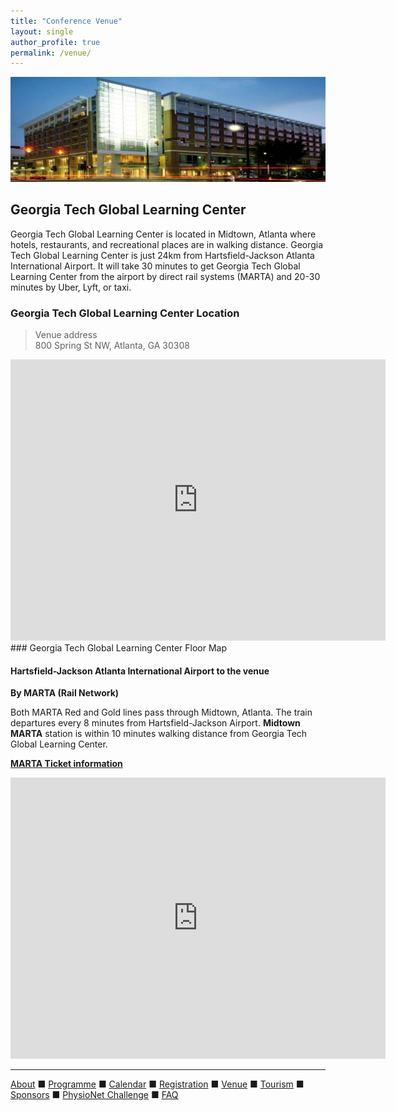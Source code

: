 ```yaml
---
title: "Conference Venue"
layout: single
author_profile: true
permalink: /venue/
---
```

![Tech Square](/assets/img/venue.jpeg)<br/>

## Georgia Tech Global Learning Center
Georgia Tech Global Learning Center is located in Midtown, Atlanta where hotels, restaurants, and recreational places are in walking distance. Georgia Tech Global Learning Center is just 24km from Hartsfield-Jackson Atlanta International Airport. It will take 30 minutes to get Georgia Tech Global Learning Center from the airport by direct rail systems (MARTA) and 20-30 minutes by Uber, Lyft, or taxi.
### Georgia Tech Global Learning Center Location
>Venue address\
800 Spring St NW, Atlanta, GA 30308
<iframe src="https://www.google.com/maps/embed?pb=!1m14!1m8!1m3!1d13265.57908475856!2d-84.39060997567138!3d33.77630240000001!3m2!1i1024!2i768!4f13.1!3m3!1m2!1s0x0%3A0x33727ba143cafd68!2sGeorgia%20Tech%20Global%20Learning%20Center!5e0!3m2!1sen!2sus!4v1659547193971!5m2!1sen!2sus" width="600" height="450" style="border:0;" allowfullscreen="" loading="lazy" referrerpolicy="no-referrer-when-downgrade"></iframe>
### Georgia Tech Global Learning Center Floor Map

#### Hartsfield-Jackson Atlanta International Airport to the venue
**By MARTA (Rail Network)**

Both MARTA Red and Gold lines pass through Midtown, Atlanta. The train departures every 8 minutes from Hartsfield-Jackson Airport. **Midtown MARTA** station is within 10 minutes walking distance from Georgia Tech Global Learning Center.

**[MARTA Ticket information](https://www.itsmarta.com/fare-programs.aspx)**

<iframe src="https://www.google.com/maps/embed?pb=!1m28!1m12!1m3!1d106208.56066871993!2d-84.48805478391816!3d33.70849553658674!2m3!1f0!2f0!3f0!3m2!1i1024!2i768!4f13.1!4m13!3e3!4m5!1s0x88f4fd2fe1035901%3A0x4117a3ef1892b048!2sHartsfield-Jackson%20Atlanta%20International%20Airport%20(ATL)%2C%206000%20N%20Terminal%20Pkwy%2C%20Atlanta%2C%20GA%2030320!3m2!1d33.6407282!2d-84.4277001!4m5!1s0x88f50466c03ef281%3A0x33727ba143cafd68!2sGeorgia%20Tech%20Global%20Learning%20Center%2C%20800%20Spring%20St%20NW%2C%20Atlanta%2C%20GA%2030308!3m2!1d33.7763024!2d-84.3892796!5e0!3m2!1sen!2sus!4v1659546991088!5m2!1sen!2sus" width="600" height="450" style="border:0;" allowfullscreen="" loading="lazy" referrerpolicy="no-referrer-when-downgrade"></iframe>

	
---

[About](../about/) &#9632; [Programme](../programme/) &#9632; [Calendar](../calendar/) &#9632; [Registration](../registration/) &#9632; [Venue](../venue/) &#9632; [Tourism](../tourism/) &#9632; [Sponsors](../sponsors/) &#9632; [PhysioNet Challenge](../challenge/) &#9632; [FAQ](../faq/)
